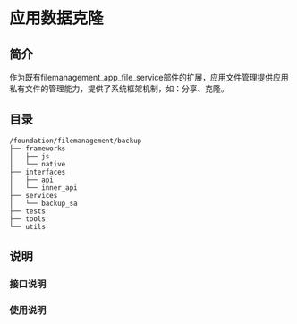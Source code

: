 # 应用数据克隆

## **简介**
作为既有filemanagement_app_file_service部件的扩展，应用文件管理提供应用私有文件的管理能力，提供了系统框架机制，如：分享、克隆。

## **目录**
```
/foundation/filemanagement/backup
├── frameworks
│   ├── js
│   └── native
├── interfaces
│   ├── api
│   └── inner_api
├── services
│   └── backup_sa
├── tests
├── tools
└── utils
```

## **说明**
### 接口说明



### 使用说明

